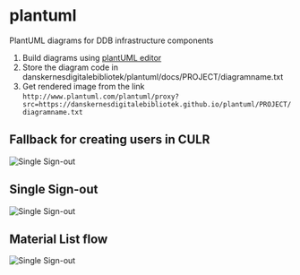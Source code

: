 # plantuml
PlantUML diagrams for DDB infrastructure components

1. Build diagrams using [plantUML editor](http://www.plantuml.com/plantuml/uml/)
1. Store the diagram code in danskernesdigitalebibliotek/plantuml/docs/PROJECT/diagramname.txt
1. Get rendered image from the link `http://www.plantuml.com/plantuml/proxy?src=https://danskernesdigitalebibliotek.github.io/plantuml/PROJECT/diagramname.txt`


## Fallback for creating users in CULR
![Single Sign-out](http://www.plantuml.com/plantuml/proxy?src=https://danskernesdigitalebibliotek.github.io/plantuml/sso/fallback-culr.txt)
## Single Sign-out
![Single Sign-out](http://www.plantuml.com/plantuml/proxy?src=https://danskernesdigitalebibliotek.github.io/plantuml/sso/singlesignout.txt)

## Material List flow
![Single Sign-out](http://www.plantuml.com/plantuml/proxy?src=https://danskernesdigitalebibliotek.github.io/plantuml/listServices/materialListFlow.puml)

